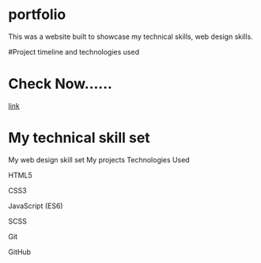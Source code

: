 # portfolio
This was a website built to showcase my technical skills, web design skills.

#Project timeline and technologies used
# Check Now......

<a href="https://storied-otter-7f0b76.netlify.app/" target="_blank">link</a>

# My technical skill set

My web design skill set
My projects
Technologies Used

HTML5

CSS3

JavaScript (ES6)

SCSS

Git

GitHub
